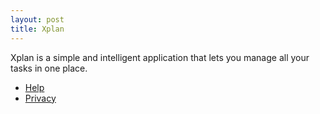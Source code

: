 ```yaml
---
layout: post
title: Xplan
---
```


Xplan is a simple and intelligent application that lets you manage all your tasks in one place.

- [Help](https://professordeng.com/xplan/privacy)
- [Privacy](https://professordeng.com/xplan/privacy)
